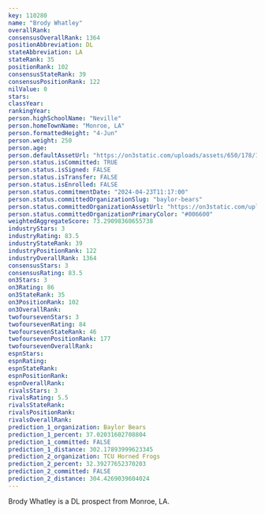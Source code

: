 ```yaml
---
key: 110280
name: "Brody Whatley"
overallRank: 
consensusOverallRank: 1364
positionAbbreviation: DL
stateAbbreviation: LA
stateRank: 35
positionRank: 102
consensusStateRank: 39
consensusPositionRank: 122
nilValue: 0
stars: 
classYear: 
rankingYear: 
person.highSchoolName: "Neville"
person.homeTownName: "Monroe, LA"
person.formattedHeight: "4-Jun"
person.weight: 250
person.age: 
person.defaultAssetUrl: "https://on3static.com/uploads/assets/650/178/178650.jpg"
person.status.isCommitted: TRUE
person.status.isSigned: FALSE
person.status.isTransfer: FALSE
person.status.isEnrolled: FALSE
person.status.commitmentDate: "2024-04-23T11:17:00"
person.status.committedOrganizationSlug: "baylor-bears"
person.status.committedOrganizationAssetUrl: "https://on3static.com/uploads/assets/735/149/149735.svg"
person.status.committedOrganizationPrimaryColor: "#006600"
weightedAggregateScore: 73.29098360655738
industryStars: 3
industryRating: 83.5
industryStateRank: 39
industryPositionRank: 122
industryOverallRank: 1364
consensusStars: 3
consensusRating: 83.5
on3Stars: 3
on3Rating: 86
on3StateRank: 35
on3PositionRank: 102
on3OverallRank: 
twofoursevenStars: 3
twofoursevenRating: 84
twofoursevenStateRank: 46
twofoursevenPositionRank: 177
twofoursevenOverallRank: 
espnStars: 
espnRating: 
espnStateRank: 
espnPositionRank: 
espnOverallRank: 
rivalsStars: 3
rivalsRating: 5.5
rivalsStateRank: 
rivalsPositionRank: 
rivalsOverallRank: 
prediction_1_organization: Baylor Bears
prediction_1_percent: 37.02031602708804
prediction_1_committed: FALSE
prediction_1_distance: 302.17893999623345
prediction_2_organization: TCU Horned Frogs
prediction_2_percent: 32.39277652370203
prediction_2_committed: FALSE
prediction_2_distance: 304.4269039604024
---
```

Brody Whatley is a DL prospect from Monroe, LA.